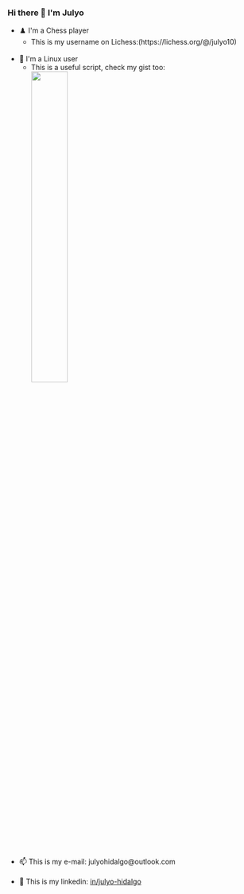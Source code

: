 <div>
	<h3>Hi there 👋 I'm Julyo</h3>
	<ul>
		<li>♟️ I'm a Chess player
			<ul>
				<li>This is my username on Lichess:(https://lichess.org/@/julyo10)</li>
			</ul>
		</li>
		<br>
		<li>🐧 I'm a Linux user
			<ul>
				<li> This is a useful script, check my gist too:
					<div>
						<a href="https://gist.github.com/Julyo-Hidalgo/6b958c4fda733378db595f6d5e0a3291">
							<img width="40%" src="https://github-readme-stats.vercel.app/api/gist?id=e43ba56dbeb8e07ae40b3409514e3ac1&theme=radical" />
						</a>
					</div>
				</li>
			</ul>
		</li>
		<br>
		<li>📫 This is my e-mail: julyohidalgo@outlook.com</li>
		<br>
		<li>🔗 This is my linkedin: <a href="https://www.linkedin.com/in/julyo-hidalgo/">in/julyo-hidalgo</a></li>
	</ul>
 </div>
